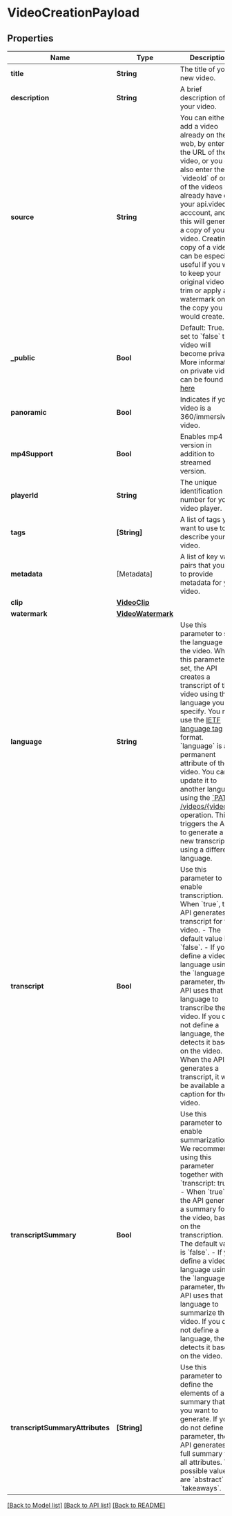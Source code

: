 # VideoCreationPayload

## Properties
Name | Type | Description | Notes
------------ | ------------- | ------------- | -------------
**title** | **String** | The title of your new video. | 
**description** | **String** | A brief description of your video. | [optional] 
**source** | **String** | You can either add a video already on the web, by entering the URL of the video, or you can also enter the &#x60;videoId&#x60; of one of the videos you already have on your api.video acccount, and this will generate a copy of your video. Creating a copy of a video can be especially useful if you want to keep your original video and trim or apply a watermark onto the copy you would create. | [optional] 
**_public** | **Bool** | Default: True. If set to &#x60;false&#x60; the video will become private. More information on private videos can be found [here](https://docs.api.video/delivery/video-privacy-access-management) | [optional] [default to true]
**panoramic** | **Bool** | Indicates if your video is a 360/immersive video. | [optional] [default to false]
**mp4Support** | **Bool** | Enables mp4 version in addition to streamed version. | [optional] [default to true]
**playerId** | **String** | The unique identification number for your video player. | [optional] 
**tags** | **[String]** | A list of tags you want to use to describe your video. | [optional] 
**metadata** | [Metadata] | A list of key value pairs that you use to provide metadata for your video. | [optional] 
**clip** | [**VideoClip**](VideoClip.md) |  | [optional] 
**watermark** | [**VideoWatermark**](VideoWatermark.md) |  | [optional] 
**language** | **String** | Use this parameter to set the language of the video. When this parameter is set, the API creates a transcript of the video using the language you specify. You must use the [IETF language tag](https://en.wikipedia.org/wiki/IETF_language_tag) format.  &#x60;language&#x60; is a permanent attribute of the video. You can update it to another language using the [&#x60;PATCH /videos/{videoId}&#x60;](https://docs.api.video/reference/api/Videos#update-a-video-object) operation. This triggers the API to generate a new transcript using a different language. | [optional] 
**transcript** | **Bool** | Use this parameter to enable transcription.   - When &#x60;true&#x60;, the API generates a transcript for the video. - The default value is &#x60;false&#x60;. - If you define a video language using the &#x60;language&#x60; parameter, the API uses that language to transcribe the video. If you do not define a language, the API detects it based on the video.  - When the API generates a transcript, it will be available as a caption for the video. | [optional] 
**transcriptSummary** | **Bool** | Use this parameter to enable summarization. We recommend using this parameter together with &#x60;transcript: true&#x60;.  - When &#x60;true&#x60;, the API generates a summary for the video, based on the transcription. - The default value is &#x60;false&#x60;. - If you define a video language using the &#x60;language&#x60; parameter, the API uses that language to summarize the video. If you do not define a language, the API detects it based on the video. | [optional] 
**transcriptSummaryAttributes** | **[String]** | Use this parameter to define the elements of a summary that you want to generate. If you do not define this parameter, the API generates a full summary with all attributes. The possible values are &#x60;abstract&#x60; and &#x60;takeaways&#x60;. | [optional] 

[[Back to Model list]](../README.md#documentation-for-models) [[Back to API list]](../README.md#documentation-for-api-endpoints) [[Back to README]](../README.md)


